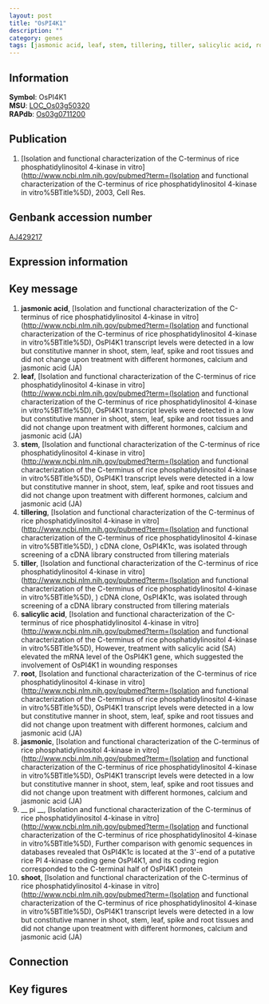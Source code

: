 ```yaml
---
layout: post
title: "OsPI4K1"
description: ""
category: genes
tags: [jasmonic acid, leaf, stem, tillering, tiller, salicylic acid, root, jasmonic,  pi , shoot, Gene]
---
```


## Information
__Symbol__: OsPI4K1  
__MSU__: [LOC_Os03g50320](http://rice.plantbiology.msu.edu/cgi-bin/ORF_infopage.cgi?orf=LOC_Os03g50320)  
__RAPdb__: [Os03g0711200](http://rapdb.dna.affrc.go.jp/viewer/gbrowse_details/irgsp1?name=Os03g0711200)  

## Publication
1. [Isolation and functional characterization of the C-terminus of rice phosphatidylinositol 4-kinase in vitro](http://www.ncbi.nlm.nih.gov/pubmed?term=(Isolation and functional characterization of the C-terminus of rice phosphatidylinositol 4-kinase in vitro%5BTitle%5D), 2003, Cell Res.

## Genbank accession number
[AJ429217](http://www.ncbi.nlm.nih.gov/nuccore/AJ429217)

## Expression information

## Key message
1. __jasmonic acid__, [Isolation and functional characterization of the C-terminus of rice phosphatidylinositol 4-kinase in vitro](http://www.ncbi.nlm.nih.gov/pubmed?term=(Isolation and functional characterization of the C-terminus of rice phosphatidylinositol 4-kinase in vitro%5BTitle%5D),  OsPI4K1 transcript levels were detected in a low but constitutive manner in shoot, stem, leaf, spike and root tissues and did not change upon treatment with different hormones, calcium and jasmonic acid (JA)
2. __leaf__, [Isolation and functional characterization of the C-terminus of rice phosphatidylinositol 4-kinase in vitro](http://www.ncbi.nlm.nih.gov/pubmed?term=(Isolation and functional characterization of the C-terminus of rice phosphatidylinositol 4-kinase in vitro%5BTitle%5D),  OsPI4K1 transcript levels were detected in a low but constitutive manner in shoot, stem, leaf, spike and root tissues and did not change upon treatment with different hormones, calcium and jasmonic acid (JA)
3. __stem__, [Isolation and functional characterization of the C-terminus of rice phosphatidylinositol 4-kinase in vitro](http://www.ncbi.nlm.nih.gov/pubmed?term=(Isolation and functional characterization of the C-terminus of rice phosphatidylinositol 4-kinase in vitro%5BTitle%5D),  OsPI4K1 transcript levels were detected in a low but constitutive manner in shoot, stem, leaf, spike and root tissues and did not change upon treatment with different hormones, calcium and jasmonic acid (JA)
4. __tillering__, [Isolation and functional characterization of the C-terminus of rice phosphatidylinositol 4-kinase in vitro](http://www.ncbi.nlm.nih.gov/pubmed?term=(Isolation and functional characterization of the C-terminus of rice phosphatidylinositol 4-kinase in vitro%5BTitle%5D), ) cDNA clone, OsPI4K1c, was isolated through screening of a cDNA library constructed from tillering materials
5. __tiller__, [Isolation and functional characterization of the C-terminus of rice phosphatidylinositol 4-kinase in vitro](http://www.ncbi.nlm.nih.gov/pubmed?term=(Isolation and functional characterization of the C-terminus of rice phosphatidylinositol 4-kinase in vitro%5BTitle%5D), ) cDNA clone, OsPI4K1c, was isolated through screening of a cDNA library constructed from tillering materials
6. __salicylic acid__, [Isolation and functional characterization of the C-terminus of rice phosphatidylinositol 4-kinase in vitro](http://www.ncbi.nlm.nih.gov/pubmed?term=(Isolation and functional characterization of the C-terminus of rice phosphatidylinositol 4-kinase in vitro%5BTitle%5D),  However, treatment with salicylic acid (SA) elevated the mRNA level of the OsPI4K1 gene, which suggested the involvement of OsPI4K1 in wounding responses
7. __root__, [Isolation and functional characterization of the C-terminus of rice phosphatidylinositol 4-kinase in vitro](http://www.ncbi.nlm.nih.gov/pubmed?term=(Isolation and functional characterization of the C-terminus of rice phosphatidylinositol 4-kinase in vitro%5BTitle%5D),  OsPI4K1 transcript levels were detected in a low but constitutive manner in shoot, stem, leaf, spike and root tissues and did not change upon treatment with different hormones, calcium and jasmonic acid (JA)
8. __jasmonic__, [Isolation and functional characterization of the C-terminus of rice phosphatidylinositol 4-kinase in vitro](http://www.ncbi.nlm.nih.gov/pubmed?term=(Isolation and functional characterization of the C-terminus of rice phosphatidylinositol 4-kinase in vitro%5BTitle%5D),  OsPI4K1 transcript levels were detected in a low but constitutive manner in shoot, stem, leaf, spike and root tissues and did not change upon treatment with different hormones, calcium and jasmonic acid (JA)
9. __ pi __, [Isolation and functional characterization of the C-terminus of rice phosphatidylinositol 4-kinase in vitro](http://www.ncbi.nlm.nih.gov/pubmed?term=(Isolation and functional characterization of the C-terminus of rice phosphatidylinositol 4-kinase in vitro%5BTitle%5D),  Further comparison with genomic sequences in databases revealed that OsPI4K1c is located at the 3'-end of a putative rice PI 4-kinase coding gene OsPI4K1, and its coding region corresponded to the C-terminal half of OsPI4K1 protein
10. __shoot__, [Isolation and functional characterization of the C-terminus of rice phosphatidylinositol 4-kinase in vitro](http://www.ncbi.nlm.nih.gov/pubmed?term=(Isolation and functional characterization of the C-terminus of rice phosphatidylinositol 4-kinase in vitro%5BTitle%5D),  OsPI4K1 transcript levels were detected in a low but constitutive manner in shoot, stem, leaf, spike and root tissues and did not change upon treatment with different hormones, calcium and jasmonic acid (JA)

## Connection

## Key figures


